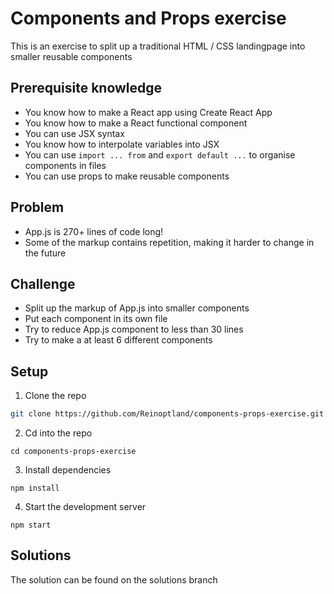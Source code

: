 # Components and Props exercise

This is an exercise to split up a traditional HTML / CSS landingpage into smaller reusable components

## Prerequisite knowledge

- You know how to make a React app using Create React App
- You know how to make a React functional component
- You can use JSX syntax
- You know how to interpolate variables into JSX
- You can use `import ... from` and `export default ...` to organise components in files
- You can use props to make reusable components

## Problem

- App.js is 270+ lines of code long!
- Some of the markup contains repetition, making it harder to change in the future

## Challenge

- Split up the markup of App.js into smaller components
- Put each component in its own file
- Try to reduce App.js component to less than 30 lines
- Try to make a at least 6 different components

## Setup

1. Clone the repo

```bash
git clone https://github.com/Reinoptland/components-props-exercise.git
```

2. Cd into the repo

```
cd components-props-exercise
```

3. Install dependencies

```
npm install
```

4. Start the development server

```
npm start
```

## Solutions

The solution can be found on the solutions branch
